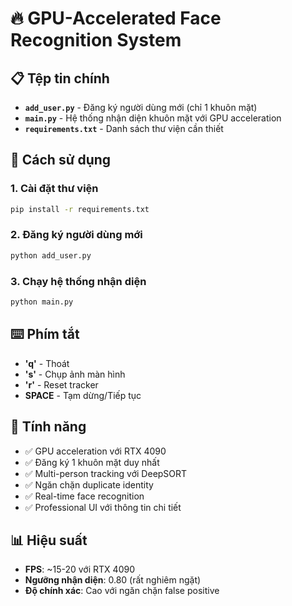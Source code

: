 # 🔥 GPU-Accelerated Face Recognition System

## 📋 Tệp tin chính

- **`add_user.py`** - Đăng ký người dùng mới (chỉ 1 khuôn mặt)
- **`main.py`** - Hệ thống nhận diện khuôn mặt với GPU acceleration
- **`requirements.txt`** - Danh sách thư viện cần thiết

## 🚀 Cách sử dụng

### 1. Cài đặt thư viện
```bash
pip install -r requirements.txt
```

### 2. Đăng ký người dùng mới
```bash
python add_user.py
```

### 3. Chạy hệ thống nhận diện
```bash
python main.py
```

## ⌨️ Phím tắt

- **'q'** - Thoát
- **'s'** - Chụp ảnh màn hình
- **'r'** - Reset tracker
- **SPACE** - Tạm dừng/Tiếp tục

## 🎯 Tính năng

- ✅ GPU acceleration với RTX 4090
- ✅ Đăng ký 1 khuôn mặt duy nhất
- ✅ Multi-person tracking với DeepSORT
- ✅ Ngăn chặn duplicate identity
- ✅ Real-time face recognition
- ✅ Professional UI với thông tin chi tiết

## 📊 Hiệu suất

- **FPS**: ~15-20 với RTX 4090
- **Ngưỡng nhận diện**: 0.80 (rất nghiêm ngặt)
- **Độ chính xác**: Cao với ngăn chặn false positive
